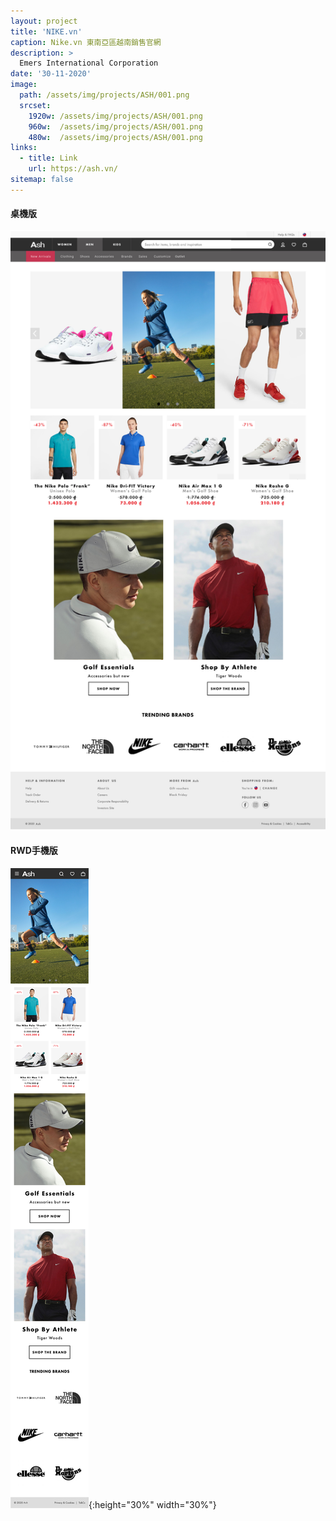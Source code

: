 ```yaml
---
layout: project
title: 'NIKE.vn'
caption: Nike.vn 東南亞區越南銷售官網
description: >
  Emers International Corporation
date: '30-11-2020'
image: 
  path: /assets/img/projects/ASH/001.png
  srcset: 
    1920w: /assets/img/projects/ASH/001.png
    960w:  /assets/img/projects/ASH/001.png
    480w:  /assets/img/projects/ASH/001.png
links:
  - title: Link
    url: https://ash.vn/
sitemap: false
---
```



#### 桌機版

![](/assets/img/projects/ASH/p-001.jpg) 



#### RWD手機版

![](/assets/img/projects/ASH/m-001.jpg){:height="30%" width="30%"}
